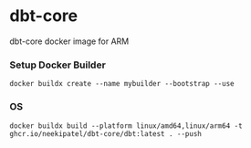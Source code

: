 # dbt-core
dbt-core docker image for ARM

### Setup Docker Builder
```
docker buildx create --name mybuilder --bootstrap --use
```


### OS
```
docker buildx build --platform linux/amd64,linux/arm64 -t ghcr.io/neekipatel/dbt-core/dbt:latest . --push
```
